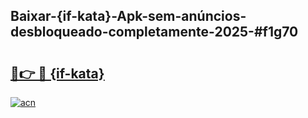 ## Baixar-{if-kata}-Apk-sem-anúncios-desbloqueado-completamente-2025-#f1g70

# <h2><a href="https://ainizakaria.my?title={if-kata}&ref=22M">🔗👉 🔴 {if-kata}</a></h2>

[![acn](https://github.com/user-attachments/assets/0f9c940e-d8b0-45ae-aac7-cd30a18b3e1c)](https://ainizakaria.my?title={if-kata}&ref=22M)

